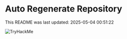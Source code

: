 # Auto Regenerate Repository

This README was last updated: 2025-05-04 00:51:22

 ![TryHackMe](https://tryhackme.com/badge/533634)